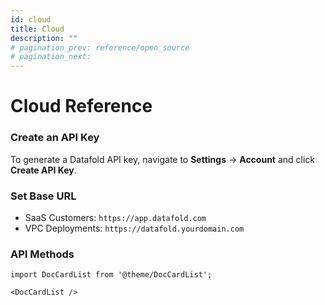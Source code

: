 ```yaml
---
id: cloud
title: Cloud
description: ""
# pagination_prev: reference/open_source
# pagination_next: 
---
```


# Cloud Reference

### Create an API Key
To generate a Datafold API key, navigate to **Settings** &rarr; **Account** and click **Create API Key**. 

### Set Base URL
- SaaS Customers: `https://app.datafold.com`
- VPC Deployments: `https://datafold.yourdomain.com`

### API Methods

```mdx-code-block
import DocCardList from '@theme/DocCardList';

<DocCardList />
```